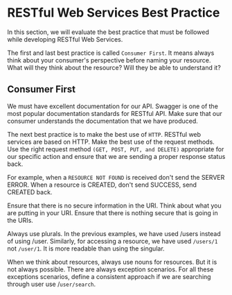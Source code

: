 # RESTful Web Services Best Practice
 
In this section, we will evaluate the best practice that must be followed while developing RESTful Web Services.
 
The first and last best practice is called `Consumer First`. It means always think about your consumer's perspective before naming your resource. What will they think about the resource? Will they be able to understand it?
 
## Consumer First
 
We must have excellent documentation for our API. Swagger is one of the most popular documentation standards for RESTful API. Make sure that our consumer understands the documentation that we have produced.
 
The next best practice is to make the best use of `HTTP`. RESTful web services are based on HTTP. Make the best use of the request methods. Use the right request method `(GET, POST, PUT, and DELETE)` appropriate for our specific action and ensure that we are sending a proper response status back.
 
For example, when a `RESOURCE NOT FOUND` is received don't send the SERVER ERROR. When a resource is CREATED, don't send SUCCESS, send CREATED back.
 
Ensure that there is no secure information in the URI. Think about what you are putting in your URI. Ensure that there is nothing secure that is going in the URIs.
 
Always use plurals. In the previous examples, we have used /users instead of using /user. Similarly, for accessing a resource, we have used `/users/1` not `/user/1`. It is more readable than using the singular.
 
When we think about resources, always use nouns for resources. But it is not always possible. There are always exception scenarios. For all these exceptions scenarios, define a consistent approach if we are searching through user use /`user/search`.
